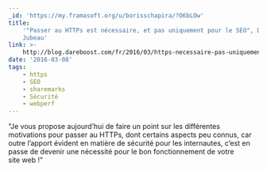 ```yaml
---
_id: 'https://my.framasoft.org/u/borisschapira/?O6bLOw'
title:
    '"Passer au HTTPs est nécessaire, et pas uniquement pour le SEO", Damien
    Jubeau'
link: >-
    http://blog.dareboost.com/fr/2016/03/https-necessaire-pas-uniquement-pour-le-seo/
date: '2016-03-08'
tags:
    - https
    - SEO
    - sharemarks
    - Sécurité
    - webperf
---
```


<div class="markdown"><p>&quot;Je vous propose aujourd’hui de faire un point sur les différentes motivations pour passer au HTTPs, dont certains aspects peu connus, car outre l’apport évident en matière de sécurité pour les internautes, c’est en passe de devenir une nécessité pour le bon fonctionnement de votre site web !&quot;
</p></div>

